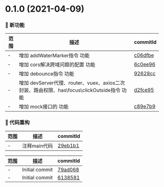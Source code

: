 # 0.1.0 (2021-04-09)

### 🌟 新功能
范围|描述|commitId
--|--|--
 - | 增加 addWaterMarker指令 功能 | [c06dfbe](https://github.com/liweitiao/jiagou-template/commit/c06dfbe)
 - | 增加 cors解决跨域问题的配置 功能 | [6c0ee96](https://github.com/liweitiao/jiagou-template/commit/6c0ee96)
 - | 增加 debounce指令 功能 | [92628cc](https://github.com/liweitiao/jiagou-template/commit/92628cc)
 - | 增加 devServer代理、router、vuex、axios二次封装、路由权限、has\focus\clickOutside指令 功能 | [d2fce95](https://github.com/liweitiao/jiagou-template/commit/d2fce95)
 - | 增加 mock接口的 功能 | [c89e7b9](https://github.com/liweitiao/jiagou-template/commit/c89e7b9)


### 🔨 代码重构
范围|描述|commitId
--|--|--
 - | 注释main代码 | [29eb1b1](https://github.com/liweitiao/jiagou-template/commit/29eb1b1)


范围|描述|commitId
--|--|--
 - | Initial commit | [79ad068](https://github.com/liweitiao/jiagou-template/commit/79ad068)
 - | Initial commit | [6138581](https://github.com/liweitiao/jiagou-template/commit/6138581)

